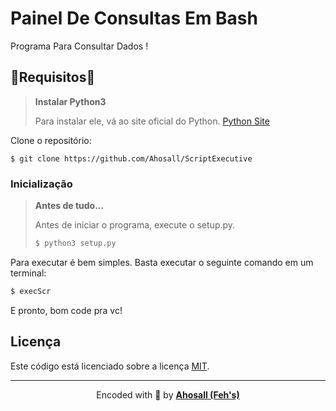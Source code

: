# Painel De Consultas Em Bash 
Programa Para Consultar Dados !

## 🎩Requisitos🎩

> **Instalar Python3**
> 
> Para instalar ele, vá ao site oficial do Python. <a target="blank" href="https://www.python.org/">Python Site</a>

Clone o repositório:

```shell
$ git clone https://github.com/Ahosall/ScriptExecutive
```

### Inicialização
> **Antes de tudo...**
>
> Antes de iniciar o programa, execute o setup.py.
> ```bash
> $ python3 setup.py
> ```

Para executar é bem simples. Basta executar o seguinte comando em um terminal:
```bash
$ execScr
```
E pronto, bom code pra vc!

## Licença
Este código está licenciado sobre a licença [MIT](./LICENSE).

---
<center>  
      Encoded with 🤍 by <b><a href="https://github.com/Ahosall">Ahosall (Feh's)</a></b>  
</center>
